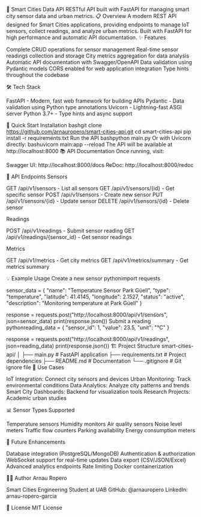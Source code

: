 🚀 Smart Cities Data API
RESTful API built with FastAPI for managing smart city sensor data and urban metrics.
📋 Overview
A modern REST API designed for Smart Cities applications, providing endpoints to manage IoT sensors, collect readings, and analyze urban metrics. Built with FastAPI for high performance and automatic API documentation.
✨ Features

Complete CRUD operations for sensor management
Real-time sensor readings collection and storage
City metrics aggregation for data analysis
Automatic API documentation with Swagger/OpenAPI
Data validation using Pydantic models
CORS enabled for web application integration
Type hints throughout the codebase

🛠️ Tech Stack

FastAPI - Modern, fast web framework for building APIs
Pydantic - Data validation using Python type annotations
Uvicorn - Lightning-fast ASGI server
Python 3.7+ - Type hints and async support

🚀 Quick Start
Installation
bashgit clone https://github.com/arnauropero/smart-cities-api.git
cd smart-cities-api
pip install -r requirements.txt
Run the API
bashpython main.py
Or with Uvicorn directly:
bashuvicorn main:app --reload
The API will be available at http://localhost:8000
📚 API Documentation
Once running, visit:

Swagger UI: http://localhost:8000/docs
ReDoc: http://localhost:8000/redoc

🔌 API Endpoints
Sensors

GET /api/v1/sensors - List all sensors
GET /api/v1/sensors/{id} - Get specific sensor
POST /api/v1/sensors - Create new sensor
PUT /api/v1/sensors/{id} - Update sensor
DELETE /api/v1/sensors/{id} - Delete sensor

Readings

POST /api/v1/readings - Submit sensor reading
GET /api/v1/readings/{sensor_id} - Get sensor readings

Metrics

GET /api/v1/metrics - Get city metrics
GET /api/v1/metrics/summary - Get metrics summary

💡 Example Usage
Create a new sensor
pythonimport requests

sensor_data = {
    "name": "Temperature Sensor Park Güell",
    "type": "temperature",
    "latitude": 41.4145,
    "longitude": 2.1527,
    "status": "active",
    "description": "Monitoring temperature at Park Güell"
}

response = requests.post("http://localhost:8000/api/v1/sensors", json=sensor_data)
print(response.json())
Submit a reading
pythonreading_data = {
    "sensor_id": 1,
    "value": 23.5,
    "unit": "°C"
}

response = requests.post("http://localhost:8000/api/v1/readings", json=reading_data)
print(response.json())
🏗️ Project Structure
smart-cities-api/
│
├── main.py              # FastAPI application
├── requirements.txt     # Project dependencies
├── README.md           # Documentation
└── .gitignore          # Git ignore file
🎯 Use Cases

IoT Integration: Connect city sensors and devices
Urban Monitoring: Track environmental conditions
Data Analytics: Analyze city patterns and trends
Smart City Dashboards: Backend for visualization tools
Research Projects: Academic urban studies

📊 Sensor Types Supported

Temperature sensors
Humidity monitors
Air quality sensors
Noise level meters
Traffic flow counters
Parking availability
Energy consumption meters

🔮 Future Enhancements

 Database integration (PostgreSQL/MongoDB)
 Authentication & authorization
 WebSocket support for real-time updates
 Data export (CSV/JSON/Excel)
 Advanced analytics endpoints
 Rate limiting
 Docker containerization

👨‍💻 Author
Arnau Ropero

Smart Cities Engineering Student at UAB
GitHub: @arnauropero
LinkedIn: arnau-ropero-garcia

📝 License
MIT License
